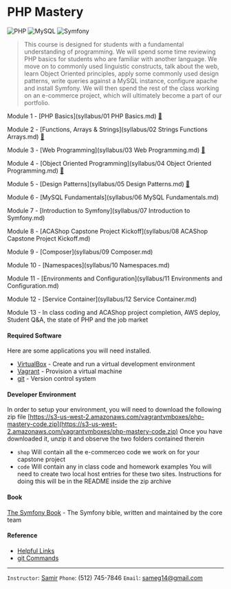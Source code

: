 PHP Mastery
========================
   ![PHP](images/php.png "PHP")       ![MySQL](images/mysql.png "MySQL")     ![Symfony](images/symfony.png "Symfony")      

> This course is designed for students with a fundamental understanding of programming. 
> We will spend some time reviewing PHP basics for students who are familiar with another language.
> We move on to commonly used linguistic constructs, talk about the web, learn Object Oriented principles,
apply some commonly used design patterns, write queries against a MySQL instance, configure apache and install Symfony. 
> We will then spend the rest of the class working on an e-commerce project, which will ultimately become a part of our portfolio.

Module 1 - [PHP Basics](syllabus/01 PHP Basics.md) [:notebook_with_decorative_cover:](syllabus/homework/01_morse_code.md)

Module 2 - [Functions, Arrays & Strings](syllabus/02 Strings Functions Arrays.md) [:notebook_with_decorative_cover:](syllabus/homework/02_card_game.md)

Module 3 - [Web Programming](syllabus/03 Web Programming.md) [:notebook_with_decorative_cover:](syllabus/homework/03_countries_on_earth.md)

Module 4 - [Object Oriented Programming](syllabus/04 Object Oriented Programming.md) [:notebook_with_decorative_cover:](syllabus/homework/04_OO_card_game.md)

Module 5 - [Design Patterns](syllabus/05 Design Patterns.md) [:notebook_with_decorative_cover:](syllabus/homework/05_netflix_search.md)

Module 6 - [MySQL Fundamentals](syllabus/06 MySQL Fundamentals.md)

Module 7 - [Introduction to Symfony](syllabus/07 Introduction to Symfony.md)

Module 8 - [ACAShop Capstone Project Kickoff](syllabus/08 ACAShop Capstone Project Kickoff.md)

Module 9 - [Composer](syllabus/09 Composer.md)

Module 10 - [Namespaces](syllabus/10 Namespaces.md)

Module 11 - [Environments and Configuration](syllabus/11 Environments and Configuration.md)
 
Module 12 - [Service Container](syllabus/12 Service Container.md)

Module 13 - In class coding and ACAShop project completion, AWS deploy, Student Q&A, the state of PHP and the job market

#### Required Software
Here are some applications you will need installed.

- [VirtualBox](https://www.virtualbox.org/) - Create and run a virtual development environment
- [Vagrant](https://www.vagrantup.com/) - Provision a virtual machine
- [git](http://git-scm.com/) - Version control system

#### Developer Environment
In order to setup your environment, you will need to download the following zip file
[https://s3-us-west-2.amazonaws.com/vagrantvmboxes/php-mastery-code.zip](https://s3-us-west-2.amazonaws.com/vagrantvmboxes/php-mastery-code.zip)
Once you have downloaded it, unzip it and observe the two folders contained therein
- `shop` Will contain all the e-commerceo code we work on for your capstone project
- `code` Will contain any in class code and homework examples
You will need to create two local host entries for these two sites. Instructions for doing this will be in the README inside the zip archive

#### Book
[The Symfony Book](http://symfony.com/doc/current/book/index.html) - The Symfony bible, written and maintained by the core team

#### Reference
- [Helpful Links](Links.md)
- [git Commands](GitCommands.md)

***

`Instructor`: [Samir](http://samirpatel.me)
`Phone`: (512) 745-7846
`Email`: sameg14@gmail.com
